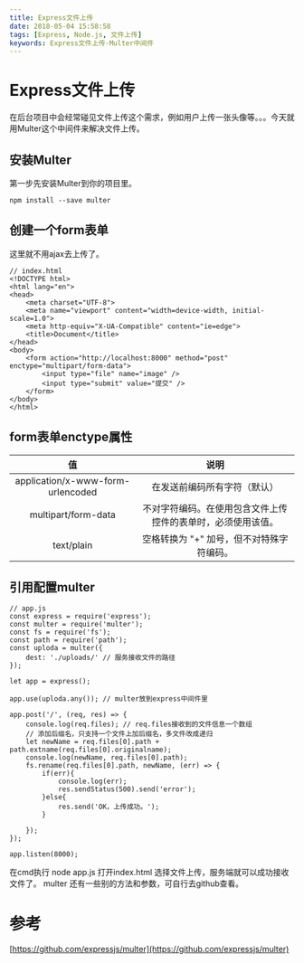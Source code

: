 ```yaml
---
title: Express文件上传
date: 2018-05-04 15:58:58
tags: [Express, Node.js, 文件上传]
keywords: Express文件上传-Multer中间件
---
```

# Express文件上传
在后台项目中会经常碰见文件上传这个需求，例如用户上传一张头像等。。。今天就用Multer这个中间件来解决文件上传。
<!--more-->

## 安装Multer
第一步先安装Multer到你的项目里。
```
npm install --save multer
```

## 创建一个form表单
这里就不用ajax去上传了。
```
// index.html
<!DOCTYPE html>
<html lang="en">
<head>
    <meta charset="UTF-8">
    <meta name="viewport" content="width=device-width, initial-scale=1.0">
    <meta http-equiv="X-UA-Compatible" content="ie=edge">
    <title>Document</title>
</head>
<body>
    <form action="http://localhost:8000" method="post" enctype="multipart/form-data">
        <input type="file" name="image" />
        <input type="submit" value="提交" />
    </form>
</body>
</html>
```

## form表单enctype属性
| 值 | 说明 |
|:----:|:----:|
|application/x-www-form-urlencoded | 在发送前编码所有字符（默认）|
|multipart/form-data | 不对字符编码。在使用包含文件上传控件的表单时，必须使用该值。|
|text/plain | 空格转换为 "+" 加号，但不对特殊字符编码。|

## 引用配置multer
```
// app.js
const express = require('express');
const multer = require('multer');
const fs = require('fs');
const path = require('path');
const uploda = multer({
    dest: './uploads/' // 服务接收文件的路径
});

let app = express();

app.use(uploda.any()); // multer放到express中间件里

app.post('/', (req, res) => {
    console.log(req.files); // req.files接收到的文件信息一个数组
    // 添加后缀名，只支持一个文件上加后缀名，多文件改成递归
    let newName = req.files[0].path + path.extname(req.files[0].originalname);
    console.log(newName, req.files[0].path);
    fs.rename(req.files[0].path, newName, (err) => {
        if(err){
            console.log(err);
            res.sendStatus(500).send('error');
        }else{
            res.send('OK，上传成功。');
        }
        
    });
});

app.listen(8000);
```
在cmd执行 node app.js 打开index.html 选择文件上传，服务端就可以成功接收文件了。
multer 还有一些别的方法和参数，可自行去github查看。

# 参考
[https://github.com/expressjs/multer](https://github.com/expressjs/multer)